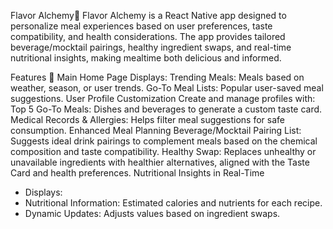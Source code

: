 Flavor Alchemy🍴
Flavor Alchemy is a React Native app designed to personalize meal experiences based on user preferences, taste compatibility, and health considerations. The app provides tailored beverage/mocktail pairings, healthy ingredient swaps, and real-time nutritional insights, making mealtime both delicious and informed.

Features 🚀
Main Home Page
Displays:
Trending Meals: Meals based on weather, season, or user trends.
Go-To Meal Lists: Popular user-saved meal suggestions.
User Profile Customization
Create and manage profiles with:
Top 5 Go-To Meals: Dishes and beverages to generate a custom taste card.
Medical Records & Allergies: Helps filter meal suggestions for safe consumption.
Enhanced Meal Planning
Beverage/Mocktail Pairing List:
Suggests ideal drink pairings to complement meals based on the chemical composition and taste compatibility.
Healthy Swap:
Replaces unhealthy or unavailable ingredients with healthier alternatives, aligned with the Taste Card and health preferences.
Nutritional Insights in Real-Time
* Displays:
* Nutritional Information: Estimated calories and nutrients for each recipe.
* Dynamic Updates: Adjusts values based on ingredient swaps.
